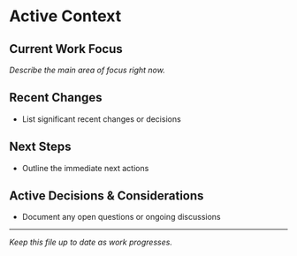 # Active Context

## Current Work Focus
*Describe the main area of focus right now.*

## Recent Changes
- List significant recent changes or decisions

## Next Steps
- Outline the immediate next actions

## Active Decisions & Considerations
- Document any open questions or ongoing discussions

---
*Keep this file up to date as work progresses.* 